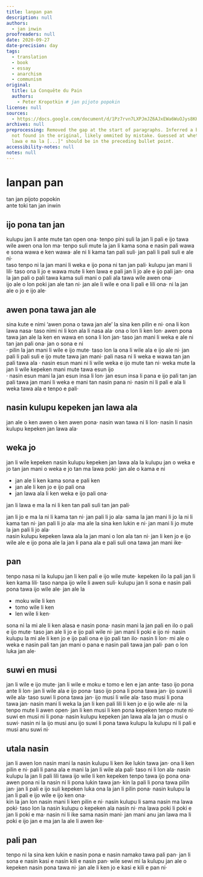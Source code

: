 ```yaml
---
title: lanpan pan
description: null
authors:
  - jan inwin
proofreaders: null
date: 2020-09-27
date-precision: day
tags:
  - translation
  - book
  - essay
  - anarchism
  - communism
original:
  title: La Conquête du Pain
  authors:
    - Peter Kropotkin # jan pijoto popokin
license: null
sources:
  - https://docs.google.com/document/d/1Pz7rvn7LXPJmJZ6AJxEWa6WuOJys8KHioXLtYkj0k-Q/edit
archives: null
preprocessing: Removed the gap at the start of paragraphs. Inferred a bullet point
  not found in the original, likely ommited by mistake. Guessed at whether "jan li
  lawa e ma la [...]" should be in the preceding bullet point.
accessibility-notes: null
notes: null
---
```


# lanpan pan
tan jan pijoto popokin  \
ante toki tan jan inwin

## ijo pona tan jan 

kulupu jan li ante mute tan open ona· tenpo pini suli la jan li pali e ijo tawa wile  awen ona lon ma· tenpo suli mute la jan li kama sona e nasin pali wawa e sona wawa e  ken wawa· ale ni li kama tan pali suli· jan pali li pali suli e ale ni·  \
taso tenpo ni la jan mani li weka e ijo pona ni tan jan pali· kulupu jan mani li lili·  taso ona li jo e wawa mute li ken lawa e pali jan li jo ale e ijo pali jan· ona la jan pali o  pali tawa kama suli mani o pali ala tawa wile awen ona·  \
ijo ale o lon poki jan ale tan ni· jan ale li wile e ona li pali e lili ona· ni la jan ale o  jo e ijo ale· 

## awen pona tawa jan ale 
sina kute e nimi ‘awen pona o tawa jan ale’ la sina ken pilin e ni· ona li kon lawa  nasa· taso nimi ni li kon ala li nasa ala· ona o lon li ken lon· awen pona tawa jan ale la  ken en wawa en sona li lon jan· taso jan mani li weka e ale ni tan jan pali ona· jan o sona  e ni  \
· pilin la jan mani li wile e ijo mute· taso lon la ona li wile ala e ijo ale ni· jan pali li pali suli e ijo mute tawa jan mani· pali nasa ni li weka e wawa tan jan pali tawa ala · nasin esun mani ni li wile weka e ijo mute tan ni· weka mute la jan li wile kepeken mani mute tawa esun ijo  \
· nasin esun mani la jan esun insa li lon· jan esun insa li pana e ijo pali tan jan pali tawa jan mani li weka e mani tan nasin pana ni· nasin ni li pali e ala li weka tawa  ala e tenpo e pali·

## nasin kulupu kepeken jan lawa ala 
jan ale o ken awen o ken awen pona· nasin wan tawa ni li lon· nasin li nasin  kulupu kepeken jan lawa ala· 

## weka jo 
jan li wile kepeken nasin kulupu kepeken jan lawa ala la kulupu jan o weka e jo  tan jan mani o weka e jo tan ma lawa poki· jan ale o kama e ni 

* jan ale li ken kama sona e pali ken 
* jan ale li ken jo e ijo pali ona 
* jan lawa ala li ken weka e ijo pali ona·

jan li lawa e ma la ni li ken tan pali suli tan jan pali·

jan li jo e ma la ni li kama tan ni· jan pali li jo ala· sama la jan mani li jo la ni li  kama tan ni· jan pali li jo ala· ma ale la sina ken lukin e ni· jan mani li jo mute la jan pali  li jo ala·  \
nasin kulupu kepeken lawa ala la jan mani o lon ala tan ni· jan li ken jo e ijo wile  ale e ijo pona ale la jan li pana ala e pali suli ona tawa jan mani ike·

## pan 
tenpo nasa ni la kulupu jan li ken pali e ijo wile mute· kepeken ilo la pali jan li ken kama lili· taso nanpa ijo wile li awen suli· kulupu jan li sona e nasin pali pona tawa ijo wile ale· jan ale la

* <!-- Inferred from original --> moku wile li ken
* tomo wile li ken
* len wile li ken· 

sona ni la mi ale li ken alasa e nasin pona· nasin mani la jan pali en ilo o pali e ijo mute·  taso jan ale li jo e ijo pali wile ni· jan mani li poki e ijo ni· nasin kulupu la mi ale li ken jo  e ijo pali ona e ijo pali tan ilo· nasin li lon· mi ale o weka e nasin pali tan jan mani o pana e nasin pali tawa jan pali· pan o lon luka jan ale· 

## suwi en musi 
jan li wile e ijo mute· jan li wile e moku e tomo e len e jan ante· taso ijo pona ante  li lon· jan li wile ala e ijo pona· taso ijo pona li pona tawa jan· ijo suwi li wile ala· taso  suwi li pona tawa jan· ijo musi li wile ala· taso musi li pona tawa jan· nasin mani li weka  la jan li ken pali lili li ken jo e ijo wile ale· ni la tenpo mute li awen open· jan li ken musi  li ken pona kepeken tenpo mute ni· suwi en musi ni li pona· nasin kulupu kepeken jan  lawa ala la jan o musi o suwi· nasin ni la ijo musi anu ijo suwi li pona tawa kulupu la  kulupu ni li pali e musi anu suwi ni· 

## utala nasin 
jan li awen lon nasin mani la nasin kulupu li ken ike lukin tawa jan· ona li ken  pilin e ni· pali li pana ala e mani la jan li wile ala pali· taso ni li lon ala· nasin kulupu la  jan li pali lili tawa ijo wile li ken kepeken tenpo tawa ijo pona ona· awen pona ni la nasin  ni li pona lukin tawa jan· kin la pali li pona tawa pilin jan· jan li pali e ijo suli kepeken  luka ona la jan li pilin pona· nasin kulupu la jan li pali e ijo wile e ijo ken ona·  \
kin la jan lon nasin mani li ken pilin e ni· nasin kulupu li sama nasin ma lawa  poki· taso lon la nasin kulupu o kepeken ala nasin ni· ma lawa poki li poki e jan li poki e  ma· nasin ni li ike sama nasin mani· jan mani anu jan lawa ma li poki e ijo jan e ma jan  la ale li awen ike· 

## pali pan 
tenpo ni la sina ken lukin e nasin pona e nasin namako tawa pali pan· jan li sona e nasin kasi e nasin kili e nasin pan· wile sewi mi la kulupu jan ale o kepeken nasin pona  tawa ni· jan ale li ken jo e kasi e kili e pan ni·
